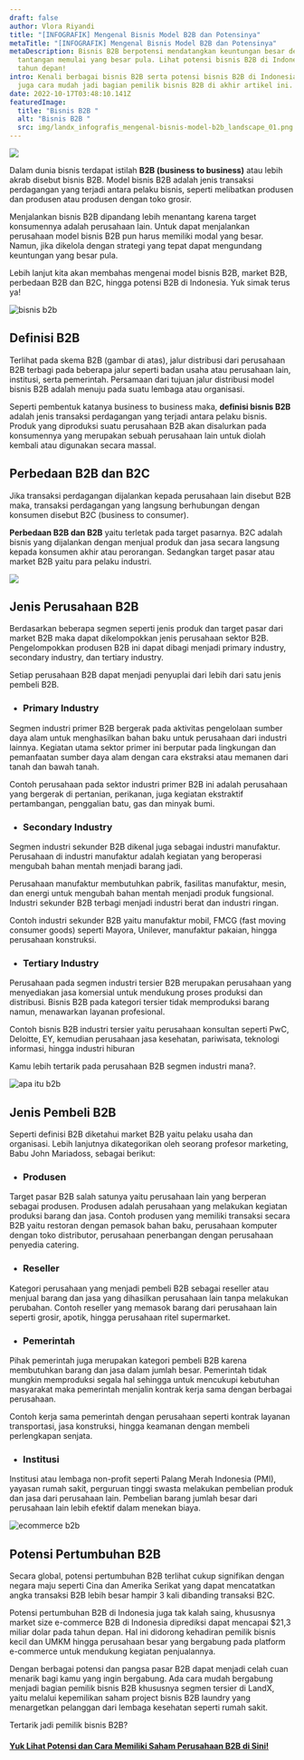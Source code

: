 ```yaml
---
draft: false
author: Vlora Riyandi
title: "[INFOGRAFIK] Mengenal Bisnis Model B2B dan Potensinya"
metaTitle: "[INFOGRAFIK] Mengenal Bisnis Model B2B dan Potensinya"
metaDescription: Bisnis B2B berpotensi mendatangkan keuntungan besar dengan
  tantangan memulai yang besar pula. Lihat potensi bisnis B2B di Indonesia di
  tahun depan!
intro: Kenali berbagai bisnis B2B serta potensi bisnis B2B di Indonesia. Ketahui
  juga cara mudah jadi bagian pemilik bisnis B2B di akhir artikel ini.
date: 2022-10-17T03:48:10.141Z
featuredImage:
  title: "Bisnis B2B "
  alt: "Bisnis B2B "
  src: img/landx_infografis_mengenal-bisnis-model-b2b_landscape_01.png
---
```

![](https://lh3.googleusercontent.com/SrNTDxZmOugKAxxzXp8jNzSZ2R488aKx7VQDZkhjDntOdZrESsf9YW4NkrYThL3tyJJ0HvLklBZvy4VKUd3S3s3YGxZHNBc8yUvkplpq0d9S7l0p-EvWH1GkNLuem6ySvIT_aqmq0kkxU3_vDVc7ebBw8Vo37x38Exv6kMeoyOYevestqhMEDf4cRw)

Dalam dunia bisnis terdapat istilah **B2B (business to business)** atau lebih akrab disebut bisnis B2B. Model bisnis B2B adalah jenis transaksi perdagangan yang terjadi antara pelaku bisnis, seperti melibatkan produsen dan produsen atau produsen dengan toko grosir.

Menjalankan bisnis B2B dipandang lebih menantang karena target konsumennya adalah perusahaan lain. Untuk dapat menjalankan perusahaan model bisnis B2B pun harus memiliki modal yang besar. Namun, jika dikelola dengan strategi yang tepat dapat mengundang keuntungan yang besar pula. 

Lebih lanjut kita akan membahas mengenai model bisnis B2B, market B2B, perbedaan B2B dan B2C, hingga potensi B2B di Indonesia. Yuk simak terus ya!

![bisnis b2b ](https://lh3.googleusercontent.com/RscLYNTXK71gcPHzofqaMw5_JscL-dNQeu50jFHMiLrGXSInLQB6_SUEXILEijQvcydsx-4hG94WDTBq_fbdxAMm3KkQ8nuCwaHtL7R-wWkhsTIBIcRZu5TigdBX8HTPp4BqoeOE6jebDiOKu6FVQ6Cj2Yo3NGuNtb8EBEZOVDIiTCkf4UXx-L6QEQ "bisnis b2b ")

## Definisi B2B

Terlihat pada skema B2B (gambar di atas), jalur distribusi dari perusahaan B2B terbagi pada beberapa jalur seperti badan usaha atau perusahaan lain, institusi, serta pemerintah. Persamaan dari tujuan jalur distribusi model bisnis B2B adalah menuju pada suatu lembaga atau organisasi.

Seperti pembentuk katanya business to business maka, **definisi bisnis B2B** adalah jenis transaksi perdagangan yang terjadi antara pelaku bisnis. Produk yang diproduksi suatu perusahaan B2B akan disalurkan pada konsumennya yang merupakan sebuah perusahaan lain untuk diolah kembali atau digunakan secara massal.

## Perbedaan B2B dan B2C

Jika transaksi perdagangan dijalankan kepada perusahaan lain disebut B2B maka, transaksi perdagangan yang langsung berhubungan dengan konsumen disebut B2C (business to consumer). 

**Perbedaan B2B dan B2B** yaitu terletak pada target pasarnya. B2C adalah bisnis yang dijalankan dengan menjual produk dan jasa secara langsung kepada konsumen akhir atau perorangan. Sedangkan target pasar atau market B2B yaitu para pelaku industri.

![](https://lh5.googleusercontent.com/hoJ0lVGfjwrfHL1YguRfhs0i0LoMXpB-RFSe8OpLu0Vv2k4gGnVhrqKjVIGJ7uLI1iZ4DYSvRV69MeRBXmCsRziG5xo4EhJsTgnzvKQFOEtyjWLcJZobnwns8rYWg7zhOykT_rciN9WYHhtGm_gblFwf33ycbAFj3d7tEbOMCjvY8vEzxfau0JdBUA)

## Jenis Perusahaan B2B

Berdasarkan beberapa segmen seperti jenis produk dan target pasar dari market B2B maka dapat dikelompokkan jenis perusahaan sektor B2B. Pengelompokkan produsen B2B ini dapat dibagi menjadi primary industry, secondary industry, dan tertiary industry.

Setiap perusahaan B2B dapat menjadi penyuplai dari lebih dari satu jenis pembeli B2B.

* ### Primary Industry

Segmen industri primer B2B bergerak pada aktivitas pengelolaan sumber daya alam untuk menghasilkan bahan baku untuk perusahaan dari industri lainnya. Kegiatan utama sektor primer ini berputar pada lingkungan dan pemanfaatan sumber daya alam dengan cara ekstraksi atau memanen dari tanah dan bawah tanah. 

Contoh perusahaan pada sektor industri primer B2B ini adalah perusahaan yang bergerak di pertanian, perikanan, juga kegiatan ekstraktif pertambangan, penggalian batu, gas dan minyak bumi. 

* ### Secondary Industry

Segmen industri sekunder B2B dikenal juga sebagai industri manufaktur. Perusahaan di industri manufaktur adalah kegiatan yang beroperasi mengubah bahan mentah menjadi barang jadi. 

Perusahaan manufaktur membutuhkan pabrik, fasilitas manufaktur, mesin, dan energi untuk mengubah bahan mentah menjadi produk fungsional. Industri sekunder B2B terbagi menjadi industri berat dan industri ringan.

Contoh industri sekunder B2B yaitu manufaktur mobil, FMCG (fast moving consumer goods) seperti Mayora, Unilever, manufaktur pakaian, hingga perusahaan konstruksi.

* ### Tertiary Industry

Perusahaan pada segmen industri tersier B2B merupakan perusahaan yang menyediakan jasa komersial untuk mendukung proses produksi dan distribusi. Bisnis B2B pada kategori tersier tidak memproduksi barang namun, menawarkan layanan profesional.

Contoh bisnis B2B industri tersier yaitu perusahaan konsultan seperti PwC, Deloitte, EY, kemudian perusahaan jasa kesehatan, pariwisata, teknologi informasi, hingga industri hiburan

Kamu lebih tertarik pada perusahaan B2B segmen industri mana?.

![apa itu b2b](https://lh4.googleusercontent.com/1wwJlExezvv-o6-ZisGzC9jcXNlre9PkeGS7k98cPn1HKvlNi7rQmbCei-0YbDJy_Hp3d5_v88ICm44skN9IJhUUe7UL1_men8Yay4qY_yWbu-GVuAhm3_5-R3NAwNrACNa__3IWUjy0IiubIBZ0Yeh9o5LrnCrarU7XYbUtC0QM6LthdptwYj1-tA "apa itu b2b")

## Jenis Pembeli B2B

Seperti definisi B2B diketahui market B2B yaitu pelaku usaha dan organisasi. Lebih lanjutnya dikategorikan oleh seorang profesor marketing, Babu John Mariadoss, sebagai berikut:

* ### Produsen

Target pasar B2B salah satunya yaitu perusahaan lain yang berperan sebagai produsen. Produsen adalah perusahaan yang melakukan kegiatan produksi barang dan jasa. Contoh produsen yang memiliki transaksi secara B2B yaitu restoran dengan pemasok bahan baku, perusahaan komputer dengan toko distributor, perusahaan penerbangan dengan perusahaan penyedia catering.

* ### Reseller

Kategori perusahaan yang menjadi pembeli B2B sebagai reseller atau menjual barang dan jasa yang dihasilkan perusahaan lain tanpa melakukan perubahan. Contoh reseller yang memasok barang dari perusahaan lain seperti grosir, apotik, hingga perusahaan ritel supermarket.

* ### Pemerintah 

Pihak pemerintah juga merupakan kategori pembeli B2B karena membutuhkan barang dan jasa dalam jumlah besar. Pemerintah tidak mungkin memproduksi segala hal sehingga untuk mencukupi kebutuhan masyarakat maka pemerintah menjalin kontrak kerja sama dengan berbagai perusahaan.

Contoh kerja sama pemerintah dengan perusahaan seperti kontrak layanan transportasi, jasa konstruksi, hingga keamanan dengan membeli perlengkapan senjata.

* ### Institusi

Institusi atau lembaga non-profit seperti Palang Merah Indonesia (PMI), yayasan rumah sakit, perguruan tinggi swasta melakukan pembelian produk dan jasa dari perusahaan lain. Pembelian barang jumlah besar dari perusahaan lain lebih efektif dalam menekan biaya.

![ecommerce b2b](https://lh3.googleusercontent.com/50SIITHKeU0UNwYRbgoheIODPo0gW-3shFLGte-MeSOO98X-CemPu8dIWUBEU7uvMRADVqE30tZbC7jNW9mse7u3EbfhwYp8DzK2rI4zNnQc81kb1HN4vRhVfZAVjOKC6i9hx4BXmh475llLBmWEGZDyj5u03TgcWZjvYt9KzoSqTfSImiCfpEp9CA "ecommerce b2b")

## Potensi Pertumbuhan B2B 

Secara global, potensi pertumbuhan B2B terlihat cukup signifikan dengan negara maju seperti Cina dan Amerika Serikat yang dapat mencatatkan angka transaksi B2B lebih besar hampir 3 kali dibanding transaksi B2C.

Potensi pertumbuhan B2B di Indonesia juga tak kalah saing, khususnya market size e-commerce B2B di Indonesia diprediksi dapat mencapai $21,3 miliar dolar pada tahun depan. Hal ini didorong kehadiran pemilik bisnis kecil dan UMKM hingga perusahaan besar yang bergabung pada platform e-commerce untuk mendukung kegiatan penjualannya.

Dengan berbagai potensi dan pangsa pasar B2B dapat menjadi celah cuan menarik bagi kamu yang ingin bergabung. Ada cara mudah bergabung menjadi bagian pemilik bisnis B2B khususnya segmen tersier di LandX, yaitu melalui kepemilikan saham project bisnis B2B laundry yang menargetkan pelanggan dari lembaga kesehatan seperti rumah sakit.

Tertarik jadi pemilik bisnis B2B?[](https://app.landx.id/?utm_source=Organic+Page&utm_medium=Content+Blog&utm_campaign=BlogLandX&utm_id=Blog)

#### [Yuk Lihat Potensi dan Cara Memiliki Saham Perusahaan B2B di Sini!](https://app.landx.id/?utm_source=Organic+Page&utm_medium=Content+Blog&utm_campaign=BlogLandX&utm_id=Blog)